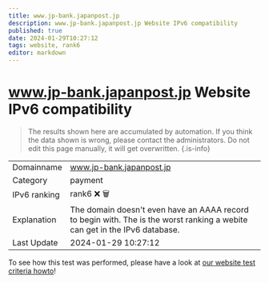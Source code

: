 ```yaml
---
title: www.jp-bank.japanpost.jp
description: www.jp-bank.japanpost.jp Website IPv6 compatibility
published: true
date: 2024-01-29T10:27:12
tags: website, rank6
editor: markdown
---
```


# www.jp-bank.japanpost.jp Website IPv6 compatibility

> The results shown here are accumulated by automation. If you think the data shown is wrong, please contact the administrators. 
> Do not edit this page manually, it will get overwritten.
{.is-info}


|   |   |
| - | - |
| Domainname | www.jp-bank.japanpost.jp
| Category | payment |
| IPv6 ranking | rank6 :x: :wastebasket: |
| Explanation | The domain doesn't even have an AAAA record to begin with. The is the worst ranking a webite can get in the IPv6 database. |
| Last Update | 2024-01-29 10:27:12 |

To see how this test was performed, please have a look at [our website test criteria howto](/howto/testcriteria/website)!

